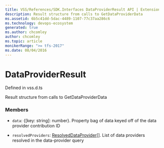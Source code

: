 ```yaml
---
title: VSS/References/SDK.Interfaces DataProviderResult API | Extensions for Azure DevOps Services
description: Result structure from calls to GetDataProviderData
ms.assetid: 6b5c41dd-5dac-4489-1107-77c37aa286c6
ms.technology: devops-ecosystem
generated: true
ms.author: chcomley
author: chcomley
ms.topic: article
monikerRange: ">= tfs-2017"
ms.date: 08/04/2016
---
```


# DataProviderResult

Defined in vss.d.ts

Result structure from calls to GetDataProviderData

### Members

- `data`: {[key: string]: number}. Property bag of data keyed off of the data provider contribution ID

- `resolvedProviders`: [ResolvedDataProvider](../../../VSS/References/SDK_Interfaces/ResolvedDataProvider.md)[]. List of data providers resolved in the data-provider query

